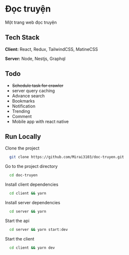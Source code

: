 
# Đọc truyện

Một trang web đọc truyện


## Tech Stack

**Client:** React, Redux, TailwindCSS, MatineCSS

**Server:** Node, Nestjs, Graphql

## Todo

- ~~Schedule task for crawler~~
- server query caching
- Advance search
- Bookmarks
- Notification
- Trending
- Comment
- Mobile app with react native



## Run Locally

Clone the project

```bash
  git clone https://github.com/Mirai3103/doc-truyen.git
```

Go to the project directory

```bash
  cd doc-truyen
```

Install client dependencies

```bash
  cd client && yarn
```
Install server dependencies

```bash
  cd server && yarn
```

Start the api

```bash
  cd server && yarn start:dev
```
Start the client

```bash
  cd client && yarn dev
```

